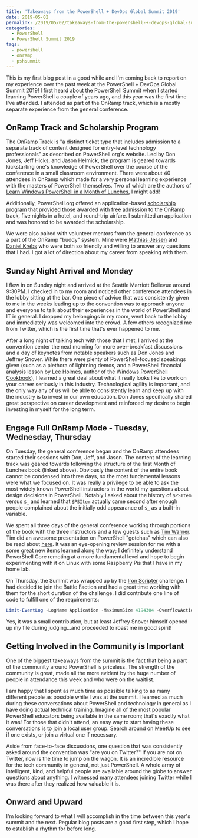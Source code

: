 ```yaml
---
title: 'Takeaways from the PowerShell + DevOps Global Summit 2019'
date: 2019-05-02
permalink: /2019/05/02/takeaways-from-the-powershell-+-devops-global-summit-2019/
categories:
  - PowerShell
  - PowerShell Summit 2019
tags:
  - powershell
  - onramp
  - pshsummit
---
```

This is my first blog post in a good while and I'm coming back to report on my experience over the past week at the PowerShell + DevOps Global Summit 2019! I first heard about the PowerShell Summit when I started learning PowerShell a couple of years ago, and this year was the first time I've attended. I attended as part of the OnRamp track, which is a mostly separate experience from the general conference.

## OnRamp Track and Scholarship Program

The [OnRamp Track](https://powershell.org/summit/summit-onramp/) is "a distinct ticket type that includes admission to a separate track of content designed for entry-level technology professionals" as described on PowerShell.org's website. Led by Don Jones, Jeff Hicks, and Jason Helmick, the program is geared towards kickstarting one's knowledge of PowerShell over the course of the conference in a small classroom environment. There were about 40 attendees in OnRamp which made for a very personal learning experience with the masters of PowerShell themselves. Two of which are the authors of [Learn Windows PowerShell in a Month of Lunches](https://www.amazon.com/Learn-Windows-PowerShell-Month-Lunches/dp/1617294160), I might add!

Additionally, PowerShell.org offered an application-based [scholarship program](https://powershell.org/summit/summit-onramp/onramp-scholarship/) that provided those awarded with free admission to the OnRamp track, five nights in a hotel, and round-trip airfare. I submitted an application and was honored to be awarded the scholarship.

We were also paired with volunteer mentors from the general conference as a part of the OnRamp "buddy" system. Mine were [Mathias Jessen](https://twitter.com/IISResetMe) and [Daniel Krebs](https://twitter.com/Dan1el42) who were both so friendly and willing to answer any questions that I had. I got a lot of direction about my career from speaking with them.

## Sunday Night Arrival and Monday

I flew in on Sunday night and arrived at the Seattle Marriott Bellevue around 9:30PM. I checked in to my room and noticed other conference attendees in the lobby sitting at the bar. One piece of advice that was consistently given to me in the weeks leading up to the convention was to approach anyone and everyone to talk about their experiences in the world of PowerShell and IT in general. I dropped my belongings in my room, went back to the lobby and immediately was welcomed into the crowd. A few others recognized me from Twitter, which is the first time that's ever happened to me.

After a long night of talking tech with those that I met, I arrived at the convention center the next morning for more over-breakfast discussions and a day of keynotes from notable speakers such as Don Jones and Jeffrey Snover. While there were plenty of PowerShell-focused speakings given (such as a plethora of lightning demos, and a PowerShell financial analysis lesson by [Lee Holmes](https://twitter.com/Lee_Holmes), author of the [Windows PowerShell Cookbook](https://www.amazon.com/Windows-PowerShell-Cookbook-Scripting-Microsofts/dp/1449320686)), I learned a great deal about what it really looks like to work on your career seriously in this industry. Technological agility is important, and the only way any of us will be able to consistently learn and keep up with the industry is to invest in our own education. Don Jones specifically shared great perspective on career development and reinforced my desire to begin investing in myself for the long term.

## Engage Full OnRamp Mode - Tuesday, Wednesday, Thursday

On Tuesday, the general conference began and the OnRamp attendees started their sessions with Don, Jeff, and Jason. The content of the learning track was geared towards following the structure of the first Month of Lunches book (linked above). Obviously the content of the entire book cannot be condensed into three days, so the most fundamental lessons were what we focused on. It was really a privilege to be able to ask the most widely known PowerShell instructors in the world my questions about design decisions in PowerShell. Notably I asked about the history of `$PSItem` versus `$_` and learned that `$PSItem` actually came second after enough people complained about the initially odd appearance of `$_` as a built-in variable.

We spent all three days of the general conference working through portions of the book with the three instructors and a few guests such as [Tim Warner](https://twitter.com/TechTrainerTim). Tim did an awesome presentation on PowerShell "gotchas" which can also be read about [here](https://devops-collective-inc.gitbook.io/the-big-book-of-powershell-gotchas/). It was an eye-opening review session for me with a some great new items learned along the way; I definitely understand PowerShell Core remoting at a more fundamental level and hope to begin experimenting with it on Linux with some Raspberry Pis that I have in my home lab.

On Thursday, the Summit was wrapped up by the [Iron Scripter](https://ironscripter.us/) challenge. I had decided to join the Battle Faction and had a great time working with them for the short duration of the challenge. I did contribute one line of code to fulfill one of the requirements:

```powershell
Limit-EventLog -LogName Application -MaximumSize 4194304 -OverflowAction DoNotOverwrite
```

Yes, it was a small contribution, but at least Jeffrey Snover himself opened up my file during judging...and proceeded to roast me in good spirit!

## Getting Involved in the Community is Important

One of the biggest takeaways from the summit is the fact that being a part of the community around PowerShell is priceless. The strength of the community is great, made all the more evident by the huge number of people in attendance this week and who were on the waitlist.

I am happy that I spent as much time as possible talking to as many different people as possible while I was at the summit. I learned as much during these conversations about PowerShell and technology in general as I have doing actual technical training. Imagine all of the most popular PowerShell educators being available in the same room; that's exactly what it was! For those that didn't attend, an easy way to start having these conversations is to join a local user group. Search around on [MeetUp](https://www.meetup.com/) to see if one exists, or join a virtual one if necessary.

Aside from face-to-face discussions, one question that was consistently asked around the convention was "are you on Twitter?" If you are not on Twitter, now is the time to jump on the wagon. It is an incredible resource for the tech community in general, not just PowerShell. A whole army of intelligent, kind, and helpful people are available around the globe to answer questions about anything. I witnessed many attendees joining Twitter while I was there after they realized how valuable it is.

## Onward and Upward

I'm looking forward to what I will accomplish in the time between this year's summit and the next. Regular blog posts are a good first step, which I hope to establish a rhythm for before long.